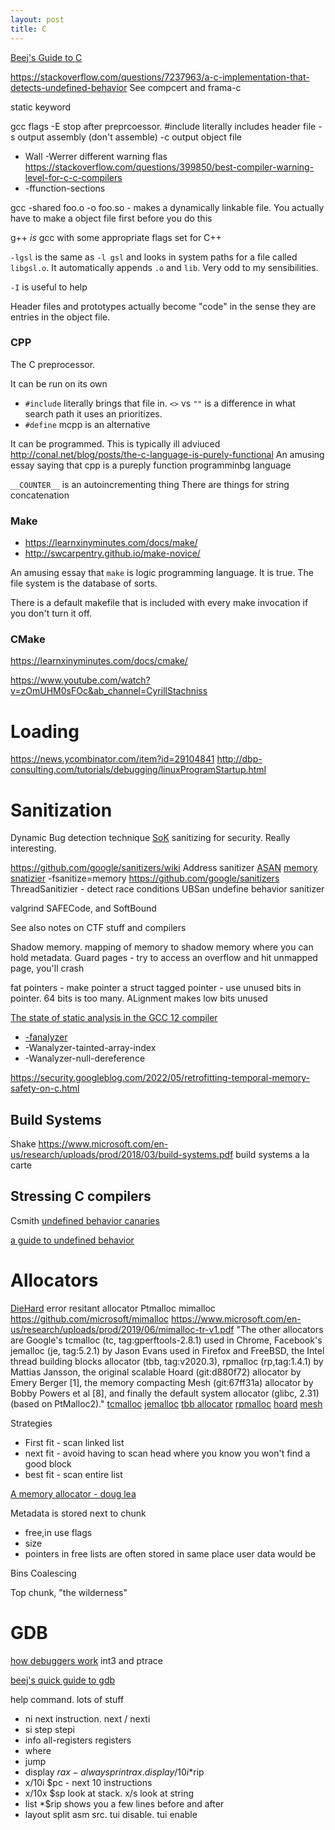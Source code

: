 ```yaml
---
layout: post
title: C
---
```

[Beej's Guide to C](https://beej.us/guide/bgc/)

<https://stackoverflow.com/questions/7237963/a-c-implementation-that-detects-undefined-behavior>
See compcert and frama-c

static keyword


gcc flags
-E stop after preprcoessor. #include literally includes header file
-s output assembly (don't assemble)
-c output object file

- Wall -Werrer different warning flas https://stackoverflow.com/questions/399850/best-compiler-warning-level-for-c-c-compilers
- -ffunction-sections 

gcc -shared foo.o -o foo.so  - makes a dynamically linkable file. You actually have to make a object file first before you do this

g++ _is_ gcc with some appropriate flags set for C++

`-lgsl` is the same as `-l gsl` and looks in system paths for a file called `libgsl.o`. It automatically appends `.o` and `lib`. Very odd to my sensibilities.

`-I` is useful to help 

Header files and prototypes actually become "code" in the sense they are entries in the object file.

### CPP

The C preprocessor.

It can be run on its own

- `#include` literally brings that file in. `<>` vs `""` is a difference in what search path it uses an prioritizes.
- `#define` 
mcpp is an alternative


It can be programmed. This is typically ill adviuced <http://conal.net/blog/posts/the-c-language-is-purely-functional> An amusing essay saying that cpp is a pureply function programminbg language

`__COUNTER__` is an autoincrementing thing
There are things for string concatenation

### Make
- <https://learnxinyminutes.com/docs/make/>
- <http://swcarpentry.github.io/make-novice/>

An amusing essay that `make` is logic programming language. It is true.
The file system is the database of sorts.


There is a default makefile that is included with every make invocation if you don't turn it off.



### CMake
<https://learnxinyminutes.com/docs/cmake/>

<https://www.youtube.com/watch?v=zOmUHM0sFOc&ab_channel=CyrillStachniss>


# Loading 
<https://news.ycombinator.com/item?id=29104841> <http://dbp-consulting.com/tutorials/debugging/linuxProgramStartup.html>

# Sanitization
Dynamic Bug detection technique
[SoK](https://oaklandsok.github.io/papers/song2019.pdf) sanitizing for security. Really interesting.

https://github.com/google/sanitizers/wiki
Address sanitizer [ASAN](https://en.wikipedia.org/wiki/AddressSanitizer) 
[memory snatizier](https://clang.llvm.org/docs/MemorySanitizer.html) -fsanitize=memory
https://github.com/google/sanitizers
ThreadSanitizier - detect race conditions
UBSan undefine behavior sanitizer

valgrind
SAFECode, and SoftBound

See also notes on CTF stuff and compilers

Shadow memory. mapping of memory to shadow memory where you can hold metadata.
Guard pages - try to access an overflow and hit unmapped page, you'll crash

fat pointers - make pointer a struct
tagged pointer - use unused bits in pointer. 64 bits is too many. ALignment makes low bits unused


[The state of static analysis in the GCC 12 compiler](https://developers.redhat.com/articles/2022/04/12/state-static-analysis-gcc-12-compiler)
- [-fanalyzer](https://gcc.gnu.org/onlinedocs/gcc/Static-Analyzer-Options.html#index-fanalyzer)
- -Wanalyzer-tainted-array-index
- -Wanalyzer-null-dereference

https://security.googleblog.com/2022/05/retrofitting-temporal-memory-safety-on-c.html

## Build Systems
Shake
https://www.microsoft.com/en-us/research/uploads/prod/2018/03/build-systems.pdf build systems a la carte



## Stressing C compilers
Csmith
[undefined behavior canaries](https://github.com/regehr/ub-canaries)


[a guide to undefined behavior](https://blog.regehr.org/archives/213)


# Allocators
[DieHard](https://github.com/emeryberger/DieHard) error resitant allocator
Ptmalloc
mimalloc https://github.com/microsoft/mimalloc https://www.microsoft.com/en-us/research/uploads/prod/2019/06/mimalloc-tr-v1.pdf
"The other allocators are Google's tcmalloc (tc, tag:gperftools-2.8.1) used in Chrome, Facebook's jemalloc (je, tag:5.2.1) by Jason Evans used in Firefox and FreeBSD, the Intel thread building blocks allocator (tbb, tag:v2020.3), rpmalloc (rp,tag:1.4.1) by Mattias Jansson, the original scalable Hoard (git:d880f72) allocator by Emery Berger [1], the memory compacting Mesh (git:67ff31a) allocator by Bobby Powers et al [8], and finally the default system allocator (glibc, 2.31) (based on PtMalloc2)."
[tcmalloc](https://github.com/gperftools/gperftools)
[jemalloc](https://github.com/jemalloc/jemalloc)
[tbb allocator](https://github.com/intel/tbb)
[rpmalloc](https://github.com/mjansson/rpmalloc)
[hoard](https://github.com/emeryberger/Hoard)
[mesh](https://github.com/plasma-umass/Mesh)



Strategies
- First fit - scan linked list
- next fit - avoid having to scan head where you know you won't find a good block
- best fit - scan entire list

[A memory allocator - doug lea](https://gee.cs.oswego.edu/dl/html/malloc.html)

Metadata is stored next to chunk
- free,in use flags
- size
- pointers in free lists are often stored in same place user data would be


Bins
Coalescing

Top chunk, "the wilderness"
# GDB

[how debuggers work](https://eli.thegreenplace.net/2011/01/27/how-debuggers-work-part-2-breakpoints) int3 and ptrace

[beej's quick guide to gdb](https://beej.us/guide/bggdb/)

help command. lots of stuff

- ni next instruction. next / nexti
- si step stepi
- info all-registers registers
- where
- jump
- display $rax - always print rax. display/10i *$rip
- x/10i $pc - next 10 instructions
- x/10x $sp  look at stack. x/s look at string
- list *$rip shows you a few lines before and after
- layout split asm src. tui disable. tui enable